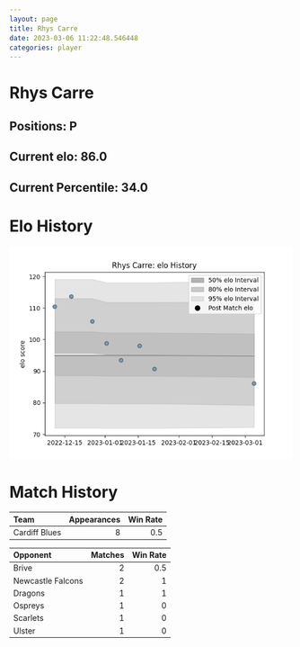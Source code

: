 ```yaml
---  
layout: page  
title: Rhys Carre  
date: 2023-03-06 11:22:48.546448  
categories: player  
---
```

# Rhys Carre

## Positions: P

## Current elo: 86.0

## Current Percentile: 34.0

# Elo History


![elo history](history_RhysCarre.png)
# Match History


| Team          |   Appearances |   Win Rate |
|:--------------|--------------:|-----------:|
| Cardiff Blues |             8 |        0.5 |

| Opponent          |   Matches |   Win Rate |
|:------------------|----------:|-----------:|
| Brive             |         2 |        0.5 |
| Newcastle Falcons |         2 |        1   |
| Dragons           |         1 |        1   |
| Ospreys           |         1 |        0   |
| Scarlets          |         1 |        0   |
| Ulster            |         1 |        0   |